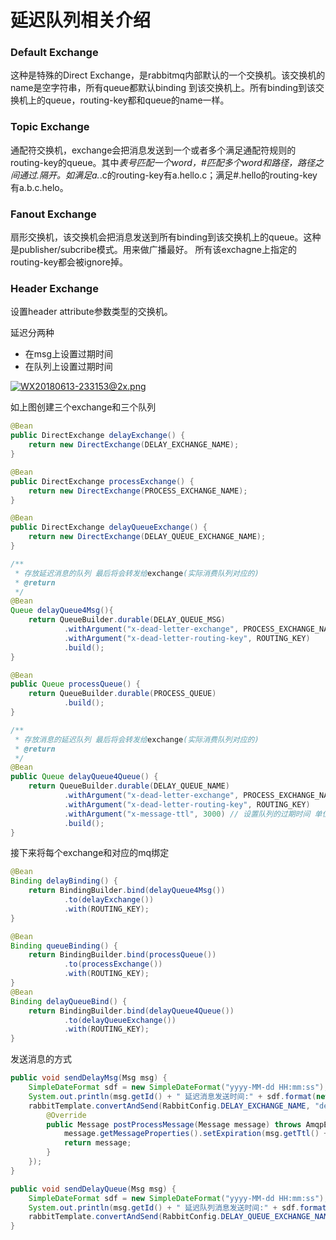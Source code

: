 # 延迟队列相关介绍

### Default Exchange
这种是特殊的Direct Exchange，是rabbitmq内部默认的一个交换机。该交换机的name是空字符串，所有queue都默认binding 到该交换机上。所有binding到该交换机上的queue，routing-key都和queue的name一样。

### Topic Exchange
通配符交换机，exchange会把消息发送到一个或者多个满足通配符规则的routing-key的queue。其中*表号匹配一个word，#匹配多个word和路径，路径之间通过.隔开。如满足a.*.c的routing-key有a.hello.c；满足#.hello的routing-key有a.b.c.helo。

### Fanout Exchange
扇形交换机，该交换机会把消息发送到所有binding到该交换机上的queue。这种是publisher/subcribe模式。用来做广播最好。
所有该exchagne上指定的routing-key都会被ignore掉。

### Header Exchange
设置header attribute参数类型的交换机。

延迟分两种
 
 - 在msg上设置过期时间
 - 在队列上设置过期时间

[![WX20180613-233153@2x.png](https://i.loli.net/2018/06/13/5b213948c6e1a.png)](https://i.loli.net/2018/06/13/5b213948c6e1a.png)


如上图创建三个exchange和三个队列

```java
@Bean
public DirectExchange delayExchange() {
	return new DirectExchange(DELAY_EXCHANGE_NAME);
}

@Bean
public DirectExchange processExchange() {
	return new DirectExchange(PROCESS_EXCHANGE_NAME);
}

@Bean
public DirectExchange delayQueueExchange() {
	return new DirectExchange(DELAY_QUEUE_EXCHANGE_NAME);
}

/**
 * 存放延迟消息的队列 最后将会转发给exchange(实际消费队列对应的)
 * @return
 */
@Bean
Queue delayQueue4Msg(){
	return QueueBuilder.durable(DELAY_QUEUE_MSG)
			.withArgument("x-dead-letter-exchange", PROCESS_EXCHANGE_NAME) 
			.withArgument("x-dead-letter-routing-key", ROUTING_KEY) 
			.build();
}

@Bean
public Queue processQueue() {
	return QueueBuilder.durable(PROCESS_QUEUE)
			.build();
}

/**
 * 存放消息的延迟队列 最后将会转发给exchange(实际消费队列对应的)
 * @return
 */
@Bean
public Queue delayQueue4Queue() {
	return QueueBuilder.durable(DELAY_QUEUE_NAME)
			.withArgument("x-dead-letter-exchange", PROCESS_EXCHANGE_NAME) // DLX
			.withArgument("x-dead-letter-routing-key", ROUTING_KEY) 
			.withArgument("x-message-ttl", 3000) // 设置队列的过期时间 单位毫秒
			.build();
}
```

接下来将每个exchange和对应的mq绑定
```java
@Bean
Binding delayBinding() {
	return BindingBuilder.bind(delayQueue4Msg())
			.to(delayExchange())
			.with(ROUTING_KEY);
}

@Bean
Binding queueBinding() {
	return BindingBuilder.bind(processQueue())
			.to(processExchange())
			.with(ROUTING_KEY);
}
@Bean
Binding delayQueueBind() {
	return BindingBuilder.bind(delayQueue4Queue())
			.to(delayQueueExchange())
			.with(ROUTING_KEY);
}
```

发送消息的方式
```java
public void sendDelayMsg(Msg msg) {
	SimpleDateFormat sdf = new SimpleDateFormat("yyyy-MM-dd HH:mm:ss");
	System.out.println(msg.getId() + " 延迟消息发送时间:" + sdf.format(new Date()));
	rabbitTemplate.convertAndSend(RabbitConfig.DELAY_EXCHANGE_NAME, "delay", msg, new MessagePostProcessor() {
		@Override
		public Message postProcessMessage(Message message) throws AmqpException {
			message.getMessageProperties().setExpiration(msg.getTtl() + "");
			return message;
		}
	});
}

public void sendDelayQueue(Msg msg) {
	SimpleDateFormat sdf = new SimpleDateFormat("yyyy-MM-dd HH:mm:ss");
	System.out.println(msg.getId() + " 延迟队列消息发送时间:" + sdf.format(new Date()));
	rabbitTemplate.convertAndSend(RabbitConfig.DELAY_QUEUE_EXCHANGE_NAME,"delay",  msg);
}
```
